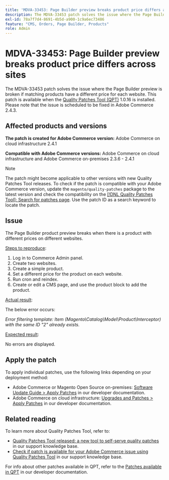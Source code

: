```yaml
---
title: 'MDVA-33453: Page Builder preview breaks product price differs across sites'
description: The MDVA-33453 patch solves the issue where the Page Builder preview is broken if matching products have a different price for each website. This patch is available when the [Quality Patches Tool (QPT)](/help/announcements/adobe-commerce-announcements/magento-quality-patches-released-new-tool-to-self-serve-quality-patches.md) 1.0.16 is installed. Please note that the issue is scheduled to be fixed in Adobe Commerce 2.4.3.
exl-id: 78a7f7d4-8691-4b5d-a900-1c9a6ec73486
feature: "CMS, Orders, Page Builder, Products"
role: Admin
---
```

# MDVA-33453: Page Builder preview breaks product price differs across sites

The MDVA-33453 patch solves the issue where the Page Builder preview is broken if matching products have a different price for each website. This patch is available when the [Quality Patches Tool (QPT)](/help/announcements/adobe-commerce-announcements/magento-quality-patches-released-new-tool-to-self-serve-quality-patches.md) 1.0.16 is installed. Please note that the issue is scheduled to be fixed in Adobe Commerce 2.4.3.

## Affected products and versions

 **The patch is created for Adobe Commerce version:** Adobe Commerce on cloud infrastructure 2.4.1

 **Compatible with Adobe Commerce versions:** Adobe Commerce on cloud infrastructure and Adobe Commerce on-premises 2.3.6 - 2.4.1

>[!NOTE]
>
>The patch might become applicable to other versions with new Quality Patches Tool releases. To check if the patch is compatible with your Adobe Commerce version, update the `magento/quality-patches` package to the latest version and check the compatibility on the [[!DNL Quality Patches Tool]: Search for patches page](https://devdocs.magento.com/quality-patches/tool.html#patch-grid). Use the patch ID as a search keyword to locate the patch.

## Issue

The Page Builder product preview breaks when there is a product with different prices on different websites.

<u>Steps to reproduce</u>:

1. Log in to Commerce Admin panel.
1. Create two websites.
1. Create a simple product.
1. Set a different price for the product on each website.
1. Run cron and reindex.
1. Create or edit a CMS page, and use the product block to add the product.

<u>Actual result</u>:<br>

The below error occurs:

 *Error filtering template: Item (Magento\\Catalog\\Model\\Product\\Interceptor) with the same ID "2" already exists.*

<u>Expected result</u>:<br>

No errors are displayed.

## Apply the patch

To apply individual patches, use the following links depending on your deployment method:

* Adobe Commerce or Magento Open Source on-premises: [Software Update Guide > Apply Patches](https://devdocs.magento.com/guides/v2.4/comp-mgr/patching/mqp.html) in our developer documentation.
* Adobe Commerce on cloud infrastructure: [Upgrades and Patches > Apply Patches](https://devdocs.magento.com/cloud/project/project-patch.html) in our developer documentation.

## Related reading

To learn more about Quality Patches Tool, refer to:

* [Quality Patches Tool released: a new tool to self-serve quality patches](/help/announcements/adobe-commerce-announcements/magento-quality-patches-released-new-tool-to-self-serve-quality-patches.md) in our support knowledge base.
* [Check if patch is available for your Adobe Commerce issue using Quality Patches Tool](/help/support-tools/patches-available-in-qpt-tool/check-patch-for-magento-issue-with-magento-quality-patches.md) in our support knowledge base.

For info about other patches available in QPT, refer to the [Patches available in QPT](https://devdocs.magento.com/quality-patches/tool.html#patch-grid) in our developer documentation.

